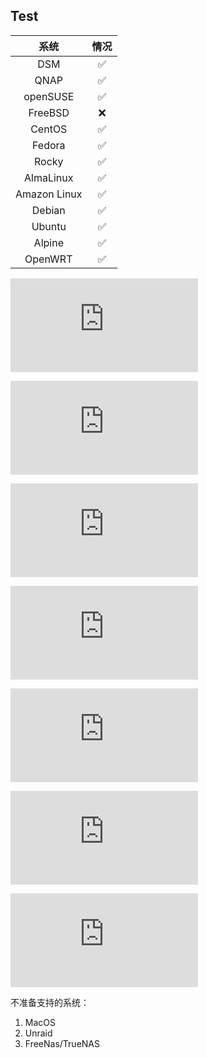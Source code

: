 ## Test

|     系统     | 情况 |
| :----------: | :--: |
|     DSM      |  ✅   |
|     QNAP     |  ✅   |
|   openSUSE   |  ✅   |
|   FreeBSD    |  ❌   |
|    CentOS    |  ✅   |
|    Fedora    |  ✅   |
|    Rocky     |  ✅   |
|  AlmaLinux   |  ✅   |
| Amazon Linux |  ✅   |
|    Debian    |  ✅   |
|    Ubuntu    |  ✅   |
|    Alpine    |  ✅   |
|   OpenWRT    |  ✅   |

![](https://file.ddsrem.in:998/application/hide.php?key=ZkZjRWNYVzZzbU11VFEweUxkOHdLMFpoaHdTRmk4NkoxTEVKeXo0S3hYQT0=)

![](https://file.ddsrem.in:998/application/hide.php?key=RlgzWTFsOHd3Qy9OWVVHK1cvdGFhUzhueUpUVWNjb1R2eGV1Yy8vR0Qzbz0=)

![](https://file.ddsrem.in:998/application/hide.php?key=ZmtPZ2RXUHJTZnNnY2NmaCtRdU9hc1RMRVFPRWo5Y0VuaituZ24vQVozWT0=)

![](https://file.ddsrem.in:998/application/hide.php?key=UTJKZXRTMUdKdUp6Z2hQMm1xZVEwWGRXa3NSSEJ3anhaVU5UWVNJWUpZUT0=)

![](https://file.ddsrem.in:998/application/hide.php?key=WndoaEhIVHJCdGRUT2RSWEtxNFBPd1JlRkRHQWpNT1RyVnRnR0d0Ry9EST0=)

![](https://file.ddsrem.in:998/application/hide.php?key=ZVA5Z3pIaEVMNCtUTm0wWW5Va09xckV3RU85K0RBaFhWSm12NHNEb25YOD0=)

![](https://file.ddsrem.in:998/application/hide.php?key=NDA1NXU2NGRZeWNYRzFRaWR5Mm5sMzAxMVAxcEIwQ2RTTUNMeG53WFYwZz0=)

不准备支持的系统：
1. MacOS
2. Unraid
3. FreeNas/TrueNAS
